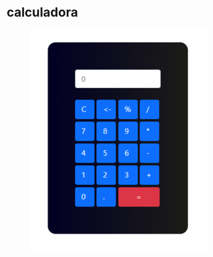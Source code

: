 # calculadora

<div align="center"> <img src="https://raw.githubusercontent.com/theerudito/calculadora/master/cal.png" width="400px"</img> </div>
